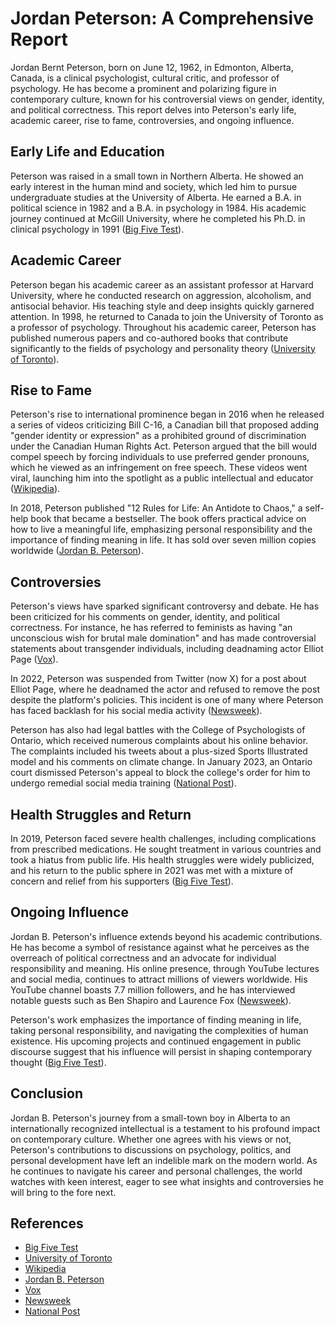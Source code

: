 # Jordan Peterson: A Comprehensive Report

Jordan Bernt Peterson, born on June 12, 1962, in Edmonton, Alberta, Canada, is a clinical psychologist, cultural critic, and professor of psychology. He has become a prominent and polarizing figure in contemporary culture, known for his controversial views on gender, identity, and political correctness. This report delves into Peterson's early life, academic career, rise to fame, controversies, and ongoing influence.

## Early Life and Education

Peterson was raised in a small town in Northern Alberta. He showed an early interest in the human mind and society, which led him to pursue undergraduate studies at the University of Alberta. He earned a B.A. in political science in 1982 and a B.A. in psychology in 1984. His academic journey continued at McGill University, where he completed his Ph.D. in clinical psychology in 1991 ([Big Five Test](https://bigfive-test.com/ca/articles/journey_of_jordan_b_peterson)).

## Academic Career

Peterson began his academic career as an assistant professor at Harvard University, where he conducted research on aggression, alcoholism, and antisocial behavior. His teaching style and deep insights quickly garnered attention. In 1998, he returned to Canada to join the University of Toronto as a professor of psychology. Throughout his academic career, Peterson has published numerous papers and co-authored books that contribute significantly to the fields of psychology and personality theory ([University of Toronto](https://www.psych.utoronto.ca/people/directories/all-faculty/jordan-peterson)).

## Rise to Fame

Peterson's rise to international prominence began in 2016 when he released a series of videos criticizing Bill C-16, a Canadian bill that proposed adding "gender identity or expression" as a prohibited ground of discrimination under the Canadian Human Rights Act. Peterson argued that the bill would compel speech by forcing individuals to use preferred gender pronouns, which he viewed as an infringement on free speech. These videos went viral, launching him into the spotlight as a public intellectual and educator ([Wikipedia](https://en.wikipedia.org/wiki/Jordan_Peterson)).

In 2018, Peterson published "12 Rules for Life: An Antidote to Chaos," a self-help book that became a bestseller. The book offers practical advice on how to live a meaningful life, emphasizing personal responsibility and the importance of finding meaning in life. It has sold over seven million copies worldwide ([Jordan B. Peterson](https://www.jordanbpeterson.com/about/)).

## Controversies

Peterson's views have sparked significant controversy and debate. He has been criticized for his comments on gender, identity, and political correctness. For instance, he has referred to feminists as having "an unconscious wish for brutal male domination" and has made controversial statements about transgender individuals, including deadnaming actor Elliot Page ([Vox](https://www.vox.com/world/2018/3/26/17144166/jordan-peterson-12-rules-for-life)).

In 2022, Peterson was suspended from Twitter (now X) for a post about Elliot Page, where he deadnamed the actor and refused to remove the post despite the platform's policies. This incident is one of many where Peterson has faced backlash for his social media activity ([Newsweek](https://www.newsweek.com/jordan-peterson-accuses-youtube-censorship-auto-fill-1867195)).

Peterson has also had legal battles with the College of Psychologists of Ontario, which received numerous complaints about his online behavior. The complaints included his tweets about a plus-sized Sports Illustrated model and his comments on climate change. In January 2023, an Ontario court dismissed Peterson's appeal to block the college's order for him to undergo remedial social media training ([National Post](https://nationalpost.com/news/canada/exclusive-jordan-peterson-loses-fight-with-psychology-college-over-mandatory-social-media-training)).

## Health Struggles and Return

In 2019, Peterson faced severe health challenges, including complications from prescribed medications. He sought treatment in various countries and took a hiatus from public life. His health struggles were widely publicized, and his return to the public sphere in 2021 was met with a mixture of concern and relief from his supporters ([Big Five Test](https://bigfive-test.com/ca/articles/journey_of_jordan_b_peterson)).

## Ongoing Influence

Jordan B. Peterson's influence extends beyond his academic contributions. He has become a symbol of resistance against what he perceives as the overreach of political correctness and an advocate for individual responsibility and meaning. His online presence, through YouTube lectures and social media, continues to attract millions of viewers worldwide. His YouTube channel boasts 7.7 million followers, and he has interviewed notable guests such as Ben Shapiro and Laurence Fox ([Newsweek](https://www.newsweek.com/jordan-peterson-accuses-youtube-censorship-auto-fill-1867195)).

Peterson's work emphasizes the importance of finding meaning in life, taking personal responsibility, and navigating the complexities of human existence. His upcoming projects and continued engagement in public discourse suggest that his influence will persist in shaping contemporary thought ([Big Five Test](https://bigfive-test.com/ca/articles/journey_of_jordan_b_peterson)).

## Conclusion

Jordan B. Peterson's journey from a small-town boy in Alberta to an internationally recognized intellectual is a testament to his profound impact on contemporary culture. Whether one agrees with his views or not, Peterson's contributions to discussions on psychology, politics, and personal development have left an indelible mark on the modern world. As he continues to navigate his career and personal challenges, the world watches with keen interest, eager to see what insights and controversies he will bring to the fore next.

## References

- [Big Five Test](https://bigfive-test.com/ca/articles/journey_of_jordan_b_peterson)
- [University of Toronto](https://www.psych.utoronto.ca/people/directories/all-faculty/jordan-peterson)
- [Wikipedia](https://en.wikipedia.org/wiki/Jordan_Peterson)
- [Jordan B. Peterson](https://www.jordanbpeterson.com/about/)
- [Vox](https://www.vox.com/world/2018/3/26/17144166/jordan-peterson-12-rules-for-life)
- [Newsweek](https://www.newsweek.com/jordan-peterson-accuses-youtube-censorship-auto-fill-1867195)
- [National Post](https://nationalpost.com/news/canada/exclusive-jordan-peterson-loses-fight-with-psychology-college-over-mandatory-social-media-training)
